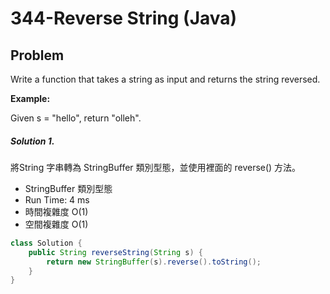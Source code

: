 # 344-Reverse String (Java)

## Problem

Write a function that takes a string as input and returns the string reversed.

**Example:**

Given s = "hello", return "olleh".


##### Solution 1.

將String 字串轉為 StringBuffer 類別型態，並使用裡面的 reverse() 方法。

- StringBuffer 類別型態
- Run Time: 4 ms
- 時間複雜度 O(1)
- 空間複雜度 O(1)

```java
class Solution {
    public String reverseString(String s) {
        return new StringBuffer(s).reverse().toString();
    }
}
```
